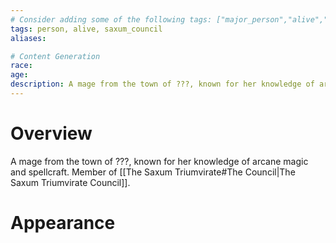 ```yaml
---
# Consider adding some of the following tags: ["major_person","alive","dead"]
tags: person, alive, saxum_council
aliases:

# Content Generation
race:
age:
description: A mage from the town of ???, known for her knowledge of arcane magic and spellcraft.
---
```

# Overview
A mage from the town of ???, known for her knowledge of arcane magic and spellcraft. Member of [[The Saxum Triumvirate#The Council|The Saxum Triumvirate Council]].
# Appearance
